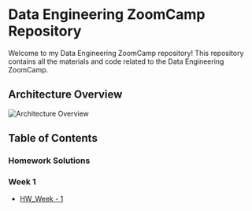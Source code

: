 # Data Engineering ZoomCamp Repository

Welcome to my Data Engineering ZoomCamp repository! This repository contains all the materials and code related to the Data Engineering ZoomCamp.

## Architecture Overview

![Architecture Overview](https://github.com/DataTalksClub/data-engineering-zoomcamp/raw/main/images/architecture/photo1700757552.jpeg)

## Table of Contents

###  Homework Solutions

### Week 1

- [HW_Week - 1](Week_1_Hw)

